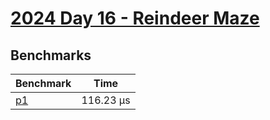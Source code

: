 # [2024 Day 16 - Reindeer Maze](https://adventofcode.com/2024/day/16)

## Benchmarks

<!-- BEGIN benches -->
| Benchmark              | Time       |
| ---------------------- | ---------- |
| [p1](./src/lib.rs#L14) | 116.23 µs |

<!-- END benches -->
<!-- BEGIN other_benches -->

<!-- END other_benches -->
